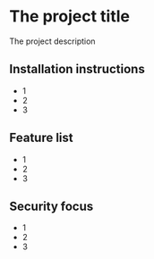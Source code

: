 # The project title
The project description

## Installation instructions
* 1
* 2
* 3
## Feature list
- 1
- 2
- 3
## Security focus
* 1
* 2
* 3
